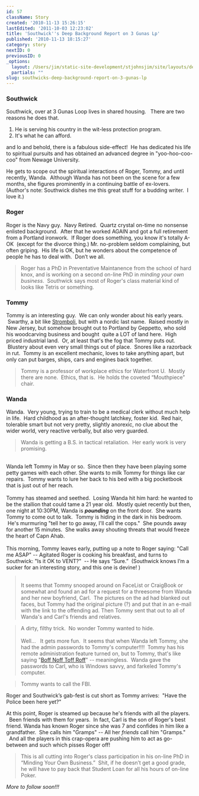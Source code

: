 ```yaml
---
id: 57
className: Story
created: '2010-11-13 15:26:15'
lastEdited: '2011-10-03 12:23:02'
title: 'Southwick''s Deep Background Report on 3 Gunas Lp'
published: '2010-11-13 18:15:27'
category: story
nextID: 0
previousID: 0
_options:
  layout: /Users/jim/static-site-development/stjohnsjim/site/layouts/default.static.ttml
  partials: ""
slug: southwicks-deep-background-report-on-3-gunas-lp
---
```

<h3>Southwick </h3>
<p >Southwick, over at 3 Gunas Loop lives in shared housing.   There are two reasons he does that.</p>
<ol><li>He is serving his country in the wit-less protection program.</li>
<li>It's what he can afford.</li>
</ol><p>and lo and behold, there is a fabulous side-effect!  He has dedicated his life to spiritual pursuits and has obtained an advanced degree in "yoo-hoo-coo-coo" from Newage University.<span ><br/></span></p>
<p>He gets to scope out the spiritual interactions of Roger, Tommy, and until recently, Wanda.  Although Wanda has not been on the scene for a few months, she figures prominently in a continuing battle of ex-lovers. (Author's note: Southwick dishes me this great stuff for a budding writer.  I love it.)</p>
<h3>Roger</h3>
<p>Roger is the Navy guy.  Navy Retired.  Quartz crystal on-time no nonsense enlisted background.  After that he worked AGAIN and got a full retirement from a Portland ironwork.  If Roger does something, you know it's totally A-OK  (except for the divorce thing.) Mr. no-problem seldom complaining, but often griping.  His life is OK, but he wonders about the competence of people he has to deal with.  Don’t we all.</p>
<blockquote>
<p>Roger has a PhD in Preventative Maintanence from the school of hard knox, and is working on a second on-line PhD in <em>minding your own business</em>.  Southwick says most of Roger's class material kind of looks like Tetris or something.</p>
</blockquote>
<p><span > </span></p>
<h3>Tommy</h3>
<p>Tommy is an interesting guy.  We can only wonder about his early years.  Swarthy, a bit like <a href="http://www.google.com/images?rls=en&amp;q=stromboli+pinocchio&amp;oe=UTF-8" target="_blank">Stromboli</a>, but with a nordic last name.  Raised mostly in New Jersey, but somehow brought out to Portland by Geppetto, who sold his woodcarving business and bought  quite a LOT of land here.  High priced industrial land.  Or, at least that's the fog that Tommy puts out.  Blustery about even very small things out of place.  Snores like a razorback in rut.  Tommy is an excellent mechanic, loves to take anything apart, but only can put barges, ships, cars and engines back together.</p>
<blockquote>
<p>Tommy is a professor of workplace ethics for Waterfront U.  Mostly there are none.  Ethics, that is.  He holds the coveted “Mouthpiece” chair.<span ><br/></span></p>
</blockquote>
<h3>Wanda</h3>
<p >Wanda.  Very young, trying to train to be a medical clerk without much help in life.  Hard childhood as an after-thought latchkey, foster kid.  Red hair, tolerable smart but not very pretty, slightly anorexic, no clue about the wider world, very reactive verbally, but also very guarded.</p>
<blockquote>
<p>Wanda is getting a B.S. in tactical retaliation.  Her early work is very promising.</p>
</blockquote>
<p ><span ><br/></span>Wanda left Tommy in May or so.  Since then they have been playing some petty games with each other. She wants to milk Tommy for things like car repairs.  Tommy wants to lure her back to his bed with a big pocketbook that is just out of her reach.   <span ><br/><br/></span>Tommy has steamed and seethed.  Losing Wanda hit him hard: he wanted to be the stallion that could tame a 21 year old.  Mostly quiet recently but then, one night at 10:30PM, Wanda is <span ><span ><em><strong>pounding</strong></em></span></span> on the front door.  She wants Tommy to come out to talk.  Tommy is hiding in the dark in his bedroom.  He's murmuring "tell her to go away, I'll call the cops."  She pounds away for another 15 minutes.  She walks away shouting threats that would freeze the heart of Capn Ahab.<span ><br/><br/></span>This morning, Tommy leaves early, putting up a note to Roger saying: "Call me ASAP" -- Agitated Roger is cooking his breakfast, and turns to Southwick: "Is it OK to VENT?"  -- He says “Sure.”  (Southwick knows I’m a sucker for an interesting story, and this one is devine! )<span ><br/></span></p>
<blockquote>
<p><span ><br/></span>It seems that Tommy snooped around on FaceList or CraigBook or somewhat and found an ad for a request for a threesome from Wanda and her new boyfriend, Carl.  The pictures on the ad had blanked out faces, but Tommy had the original picture (?) and put that in an e-mail with the link to the offending ad. Then Tommy sent that out to all of Wanda's and Carl's friends and relatives.</p>
</blockquote>
<blockquote>
<p>A dirty, filthy trick.  No wonder Tommy wanted to hide.<span ><br/><br/></span>Well...   It gets more fun.  It seems that when Wanda left Tommy, she had the admin passwords to Tommy's computer!!!!  Tommy has his remote administration feature turned on, but to Tommy, that's like saying "<a href="http://www.google.com/search?rls=en&amp;q=%22boff+noff+toff+roff%22&amp;ie=UTF-8&amp;oe=UTF-8" target="_blank">Boff Noff Toff Roff</a>" -- meaningless.  Wanda gave the passwords to Carl, who is Windows savvy, and farkeled Tommy's computer.</p>
</blockquote>
<blockquote>
<p>Tommy wants to call the FBI.</p>
</blockquote>
<p >Roger and Southwick’s gab-fest is cut short as Tommy arrives:  "Have the Police been here yet?"</p>
<p ><span >At this point, </span>Roger is steamed up because he's friends with all the players.   Been friends with them for years.  In fact, Carl is the son of Roger's best friend. Wanda has known Roger since she was 7 and confides in him like a grandfather.  She calls him "Gramps" -- All her <em>friends</em> call him "Gramps."   And all the players in this crap-opera are pushing him to act as go-between and such which pisses Roger off!</p>
<blockquote>
<p>This is all cutting into Roger's class participation in his on-line PhD in “Minding Your Own Business.”  Shit, if he doesn’t get a good grade, he will have to pay back that Student Loan for all his hours of on-line Poker. </p>
</blockquote>
<p ><em>More to follow soon!!!</em></p>
